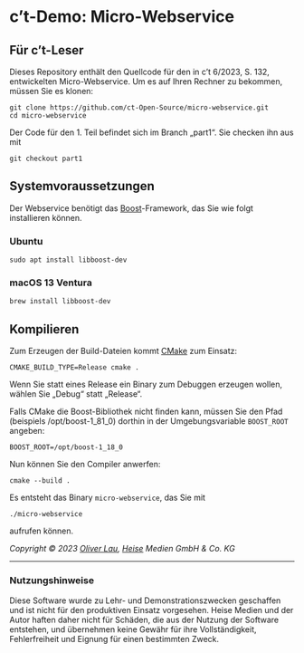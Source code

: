 # c’t-Demo: Micro-Webservice

## Für c’t-Leser

Dieses Repository enthält den Quellcode für den in c’t 6/2023, S. 132, entwickelten Micro-Webservice. Um es auf Ihren Rechner zu bekommen, müssen Sie es klonen:

```
git clone https://github.com/ct-Open-Source/micro-webservice.git
cd micro-webservice
```

Der Code für den 1. Teil befindet sich im Branch „part1“. Sie checken ihn aus mit

```
git checkout part1
```

## Systemvoraussetzungen

Der Webservice benötigt das [Boost](https://www.boost.org/)-Framework, das Sie wie folgt installieren können.

### Ubuntu

```
sudo apt install libboost-dev
```

### macOS 13 Ventura

```
brew install libboost-dev
```

## Kompilieren

Zum Erzeugen der Build-Dateien kommt [CMake](https://cmake.org/) zum Einsatz:

```
CMAKE_BUILD_TYPE=Release cmake .
```

Wenn Sie statt eines Release ein Binary zum Debuggen erzeugen wollen, wählen Sie „Debug“ statt „Release“.

Falls CMake die Boost-Bibliothek nicht finden kann, müssen Sie den Pfad (beispiels /opt/boost-1_81_0) dorthin in der Umgebungsvariable `BOOST_ROOT` angeben:

```
BOOST_ROOT=/opt/boost-1_18_0
```

Nun können Sie den Compiler anwerfen:

```
cmake --build .
```

Es entsteht das Binary `micro-webservice`, das Sie mit

```
./micro-webservice
```

aufrufen können.


_Copyright ©️ 2023 [Oliver Lau](mailto:ola@ct.de), [Heise](https://www.heise.de/) Medien GmbH & Co. KG_

--- 

### Nutzungshinweise

Diese Software wurde zu Lehr- und Demonstrationszwecken geschaffen und ist nicht für den produktiven Einsatz vorgesehen. Heise Medien und der Autor haften daher nicht für Schäden, die aus der Nutzung der Software entstehen, und übernehmen keine Gewähr für ihre Vollständigkeit, Fehlerfreiheit und Eignung für einen bestimmten Zweck.
